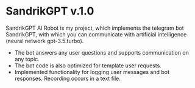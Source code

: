 # SandrikGPT v.1.0
SandrikGPT AI Robot is my project, which implements the telegram bot SandrikGPT, with which you can communicate with artificial intelligence (neural network gpt-3.5.turbo). 

- The bot answers any user questions and supports communication on any topic. 
- The bot code is also optimized for template user requests. 
- Implemented functionality for logging user messages and bot responses. Recording occurs in a text file.

